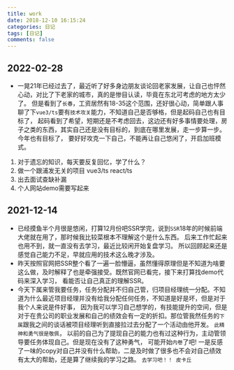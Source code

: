 ```yaml
---
title: work
date: 2018-12-10 16:15:24
categories: 日记
tags: [日记]
comments: false
---
```



## 2022-02-28

- 一晃21年已经过去了，最近听了好多身边朋友谈论回老家发展，让自己也怦然心动，对比了下老家的城市，真的是惨目认读，毕竟在东北可考虑的地方太少了。
但是看到了`长春`，工资居然有18-35这个范围，还好很心动，简单跟人事聊了下`vue3/ts`要有`技术攻关`能力，不知道自己是否够格，但是起码自己也有目标了，
起码看到了希望，短期还是不考虑回去，这边还有好多事情要处理，房子之类的东西，其实自己还是没有目标的，到底在哪里发展，走一步算一步。 今年也有目标了，
要好好攻克一下自己，不能再让自己悠闲了，开启加班模式。 
1. 对于遗忘的知识，每天要反复回忆，学了什么？
2. 做一个跟浦发无关的项目 vue3/ts  react/ts
3. 出去面试查缺补漏
4. 个人网站demo需要写起来

## 2021-12-14

- 已经摸鱼半个月很是悠闲，打算12月份吧SSR学完，说到`SSR`18年的时候前端大佬就在用了，那时候我比较菜根本不理解这个是什么东西。
后来工作忙起来也用不到，就一直没有去学习，最近比较闲开始复盘学习。 所以回顾起来还是感觉自己能力不足，早就应用的技术这么晚才涉及。
- 昨天按照官网把SSR整个看了一遍一脸懵逼，虽然懂得原理但是不知道为啥要这么做，及时解释了也是牵强接受。既然官网已看完，接下来打算找demo代码来深入学习，
看能否让自己真正的理解SSR。
- 今天下属来管我要任务，任务分配并不归自己管，归项目经理统一分配。不知道为什么最近项目经理并没有给我分配任何任务，不知道是好是坏，但是对于我个人来说是件好事，
因为我可以学习自己想学的，有技能提升的空间，但是对于在贵公司的职业发展和自己的绩效会有一定的折扣。那位管我然任务的`下属`跟我之间的谈话被项目经理听到直接拉过去分配了一个活动由他开发。
`此精神和勇气很是敬佩`， 以前的自己为了提现自己的能力也有过这种行为，主动管领导要任务体现自己。但是现在没有了这种勇气，
可能开始`内卷`了吧!  一是反感了一味的copy对自己并没有什么帮助，二是及时做了很多也不会对自己绩效有太大的帮助，还是算了继续我的学习之路。
`去学习吧！！ 皮卡丘`


